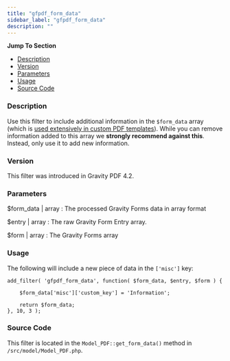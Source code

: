 ```yaml
---
title: "gfpdf_form_data"
sidebar_label: "gfpdf_form_data"
description: ""
---
```


**Jump To Section**

* [Description](#description)
* [Version](#version)
* [Parameters](#parameters)
* [Usage](#usage)
* [Source Code](#source-code)

### Description 

Use this filter to include additional information in the `$form_data` array (which is [used extensively in custom PDF templates](developer-php-form-data-array.md)). While you can remove information added to this array we **strongly recommend against this**. Instead, only use it to add new information.

### Version 

This filter was introduced in Gravity PDF 4.2.

### Parameters 

$form_data | array
:    The processed Gravity Forms data in array format

$entry | array
:    The raw Gravity Form Entry array.

$form | array
:    The Gravity Forms array

### Usage 

The following will include a new piece of data in the `['misc']` key:

```
add_filter( 'gfpdf_form_data', function( $form_data, $entry, $form ) {

	$form_data['misc']['custom_key'] = 'Information';

	return $form_data;
}, 10, 3 );
```

### Source Code 

This filter is located in the `Model_PDF::get_form_data()` method in `/src/model/Model_PDF.php`.